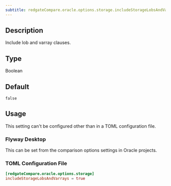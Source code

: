```yaml
---
subtitle: redgateCompare.oracle.options.storage.includeStorageLobsAndVarrays
---
```


## Description

Include lob and varray clauses.

## Type

Boolean

## Default

`false`

## Usage

This setting can't be configured other than in a TOML configuration file.

### Flyway Desktop

This can be set from the comparison options settings in Oracle projects.

### TOML Configuration File

```toml
[redgateCompare.oracle.options.storage]
includeStorageLobsAndVarrays = true
```
